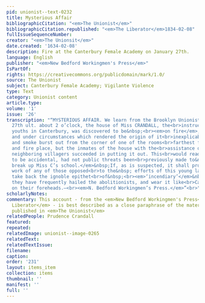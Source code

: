 ```yaml
---
pid: unionist--text-0232
title: Mysterious Affair
bibliographicCitation: "<em>The Unionist</em>"
bibliographicCitation.republished: "<em>The Liberator</em>1834-02-08"
fullIssueSequenceNumber: 
creator: "<em>The Unionsit</em>"
date.created: '1634-02-08'
description: Fire at the Canterbury Female Academy on January 27th.
language: English
publisher: "<em>New Bedford Workingmen's Press</em>"
IsPartOf: 
rights: https://creativecommons.org/publicdomain/mark/1.0/
source: The Unionist
subject: Canterbury Female Academy; Vigilante Violence
type: Text
category: Unionist content
article.type: 
volume: '1'
issue: '26'
transcription: "“MYSTERIOUS AFFAIR. We learn from the Brooklyn Unionist, that on Tuesday<br>afternoon,
  27th ult. about 2 o’clock, the house of Miss CRANDALL, the<br>instructress of colored
  youths in Canterbury, was discovered to be&nbsp;<br><em>on fire</em>, in a place
  and under circumstances which rendered the origin of it<br>inexplicable. The flame
  and smoke burst out from the corner of one of the rooms<br>farthest from the chimney
  and fire place, but the inmates of the house with the<br>assistance of&nbsp; the
  neighboring villagers succeeded in putting it out. This<br>would readily be supposed
  to be accidental, had not public threats been<br>previously made to&nbsp;<br><em>effectually
  break up Miss C’s school.</em>&nbsp;If, as is suspected, it shall prove to be the
  work of any of those opposed<br>to the&nbsp; efforts of this young lady—they may
  take back the ignoble epithet<br>of&nbsp;<br><em>‘incendiary’</em>&nbsp;with which
  they have frequently hailed the abolitionists, and wear it like<br>Cain, branded
  on their foreheads.—<br><em>N. Bedford Workingmen’s Press.</em>”<br>"
scholarlyNotes: 
commentary: This account - from the <em>New Bedford Workingmen's Press</em> via <em>The
  Liberator</em> - is best described as a close paraphrase of the material that was
  published in <em>The Unionist</em>
relatedPeople: Prudence Crandall
featured: 
repeated: 
relatedImage: unionist--image-0265
relatedText: 
relatedTextIssue: 
filename: 
caption: 
order: '231'
layout: items_item
collection: items
thumbnail: ''
manifest: ''
full: ''
---
```

